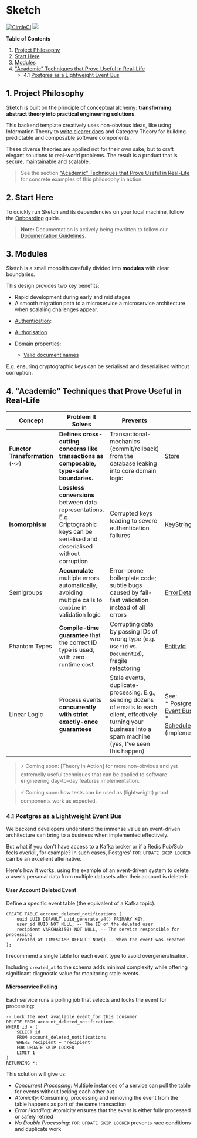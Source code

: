 # Sketch

[![CircleCI](https://dl.circleci.com/status-badge/img/gh/rafaelfiume/sketch/tree/main.svg?style=svg)](https://dl.circleci.com/status-badge/redirect/gh/rafaelfiume/sketch/tree/main) [<img src="https://img.shields.io/badge/dockerhub-images-blue.svg?logo=LOGO">](<https://hub.docker.com/repository/docker/rafaelfiume/sketch/general>)


**Table of Contents**

1. [Project Philosophy](#1-project-philosophy)
2. [Start Here](#2-start-here)
3. [Modules](#3-modules)
4. ["Academic" Techniques that Prove Useful in Real-Life](#4-academic-techniques-that-prove-useful-in-real-life)
    - 4.1 [Postgres as a Lightweight Event Bus](#41-postgres-as-a-lightweight-event-bus)

## 1. Project Philosophy

Sketch is built on the principle of conceptual alchemy: **transforming abstract theory into practical engineering solutions**. 

This backend template creatively uses non-obvious ideas, like using Information Theory to [write clearer docs](docs/best-practices/Documentation.md) and Category Theory for building predictable and composable software components.

These diverse theories are applied not for their own sake, but to craft elegant solutions to real-world problems. The result is a product that is secure, maintainable and scalable.

> See the section ["Academic" Techniques that Prove Useful in Real-Life](#4-academic-techniques-that-prove-useful-in-real-life) for concrete examples of this philosophy in action.

## 2. Start Here

To quickly run Sketch and its dependencies on your local machine, follow the [Onboarding](docs/start-here/Onboarding.md) guide.

> **Note:** Documentation is actively being rewritten to follow our [Documentation Guidelines](docs/best-practices/Documentation.md).

## 3. Modules

Sketch is a small monolith carefully divided into **modules** with clear boundaries.

This design provides two key benefits:
 * Rapid development during early and mid stages
 * A smooth migration path to a microservice a microservice architecture when scalaling challenges appear.

 - [Authentication](auth/README.md):

 - [Authorisation](shared-access-control/README.md)

 - [Domain](docs/Domain.md) properties:
   - [Valid document names](shared-domain/src/test/scala/org/fiume/sketch/shared/domain/documents/DocumentSpec.scala)


E.g. ensuring cryptographic keys can be serialised and deserialised without corruption.

## 4. "Academic" Techniques that Prove Useful in Real-Life

| Concept                         | Problem It Solves    | Prevents         | Example      |
|---------------------------------|----------------------|------------------|--------------|
| **Functor Transformation** (~>) | **Defines cross-cutting concerns like transactions as composable, type-safe boundaries.** | Transactional-mechanics (commit/rollback) from the database leaking into core domain logic | [Store](shared-components/src/main/scala/org/fiume/sketch/shared/common/app/Store.scala) |
| **Isomorphism**                 | **Lossless conversions** between data representations. E.g. Criptographic keys can be serialised and deserialised without corruption | Corrupted keys leading to severe authentication failures | [KeyStringifierSpec](auth/src/test/scala/org/fiume/sketch/auth/KeyStringifierSpec.scala) |
| Semigroups                  | **Accumulate** multiple errors automatically, avoiding multiple calls to `combine` in validation logic | Error-prone boilerplate code; subtle bugs caused by fail-fast validation instead of all errors | [ErrorDetailsLawSpec](/shared-components/src/test/scala/org/fiume/sketch/shared/common/troubleshooting/ErrorDetailsLawsSpec.scala) |
| Phantom Types               | **Compile-time guarantee** that the correct ID type is used, with zero runtime cost | Corrupting data by passing IDs of wrong type (e.g. `UserId` vs. `DocumentId`), fragile refactoring | [EntityId](shared-components/src/main/scala/org/fiume/sketch/shared/common/EntityId.scala) |
| Linear Logic                | Process events **concurrently with strict exactly-once guarantees** | Stale events, duplicate-processing. E.g., sending dozens of emails to each client, effectively turning your business into a spam machine (yes, I've seen this happen) | See: <br>* [Postgres as a Lightweight Event Bus](#41-postgres-as-a-lightweight-event-bus) doc <br>* [ScheduledAccountDeletionJob](../sketch/auth/src/main/scala/org/fiume/sketch/auth/accounts/jobs/ScheduledAccountDeletionJob.scala) (implementation)  |

> ⚡ Coming soon: [Theory in Action] for more non-obvious and yet extremelly useful techniques that can be applied to software engineering day-to-day features implementation.

> ⚡ Coming soon: how tests can be used as (lightweight) proof components work as expected.

### 4.1 Postgres as a Lightweight Event Bus

We backend developers understand the immense value an event-driven architecture can bring to a business when implemented effectively.

But what if you don't have access to a Kafka broker or if a Redis Pub/Sub feels overkill, for example?
In such cases, Postgres' `FOR UPDATE SKIP LOCKED` can be an excellent alternative.

Here's how it works, using the example of an event-driven system to delete a user's personal data from multiple datasets after their account is deleted:

#### User Account Deleted Event

Define a specific event table (the equivalent of a Kafka topic).

```
CREATE TABLE account_deleted_notifications (
    uuid UUID DEFAULT uuid_generate_v4() PRIMARY KEY,
    user_id UUID NOT NULL, -- The ID of the deleted user
    recipient VARCHAR(50) NOT NULL, -- The service responsible for processing
    created_at TIMESTAMP DEFAULT NOW() -- When the event was created
);
```

I recommend a single table for each event type to avoid overgeneralisation.

Including `created_at` to the schema adds minimal complexity while offering significant diagnostic value for monitoring stale events. 

#### Microservice Polling

Each service runs a polling job that selects and locks the event for processing:

```
-- Lock the next available event for this consumer
DELETE FROM account_deleted_notifications
WHERE id = (
    SELECT id
    FROM account_deleted_notifications
    WHERE recipient = 'recipient'
    FOR UPDATE SKIP LOCKED
    LIMIT 1
)
RETURNING *;
```

This solution will give us:
 - *Concurrent Processing*: Multiple instances of a service can poll the table for events without locking each other out
 - *Atomicity:* Consuming, processing and removing the event from the table happens as part of the same transaction
 - *Error Handling*: Atomicity ensures that the event is either fully processed or safely retried
 - *No Double Processing*: `FOR UPDATE SKIP LOCKED` prevents race conditions and duplicate work
